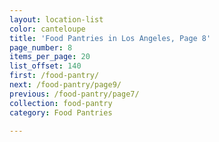 ```yaml
---
layout: location-list
color: canteloupe
title: 'Food Pantries in Los Angeles, Page 8'
page_number: 8
items_per_page: 20
list_offset: 140
first: /food-pantry/
next: /food-pantry/page9/
previous: /food-pantry/page7/
collection: food-pantry
category: Food Pantries

---
```

